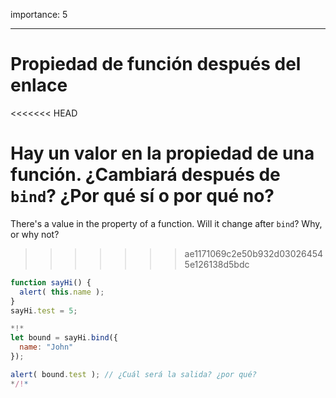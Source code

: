 importance: 5

---

# Propiedad de función después del enlace

<<<<<<< HEAD

Hay un valor en la propiedad de una función. ¿Cambiará después de `bind`? ¿Por qué sí o por qué no?
=======
There's a value in the property of a function. Will it change after `bind`? Why, or why not?
>>>>>>> ae1171069c2e50b932d030264545e126138d5bdc

```js run
function sayHi() {
  alert( this.name );
}
sayHi.test = 5;

*!*
let bound = sayHi.bind({
  name: "John"
});

alert( bound.test ); // ¿Cuál será la salida? ¿por qué?
*/!*
```

